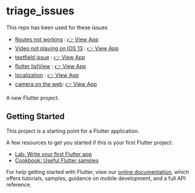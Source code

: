 # triage_issues

This repo has been used for these issues

- [Routes not working](https://github.com/flutter/flutter/issues/89763) : [👉 View App]()
- [Video not playing on IOS 13](https://github.com/flutter/flutter/issues/90451) : [👉 View App](https://iosvideoissue.netlify.app/)
- [textfield issue](https://github.com/flutter/flutter/issues/91240) : [👉 View App](https://textfield.netlify.app)
- [flutter listView](https://github.com/flutter/flutter/issues/87975) : [👉 View App](https://flutterlistview.netlify.app/#/)
- [localization]() : [👉 View App]()
- [camera on the web](https://github.com/flutter/flutter/issues/97016): [👉 View App](https://cameraweb.netlify.app/#/)

A new Flutter project.

## Getting Started

This project is a starting point for a Flutter application.

A few resources to get you started if this is your first Flutter project:

- [Lab: Write your first Flutter app](https://flutter.dev/docs/get-started/codelab)
- [Cookbook: Useful Flutter samples](https://flutter.dev/docs/cookbook)

For help getting started with Flutter, view our
[online documentation](https://flutter.dev/docs), which offers tutorials,
samples, guidance on mobile development, and a full API reference.
